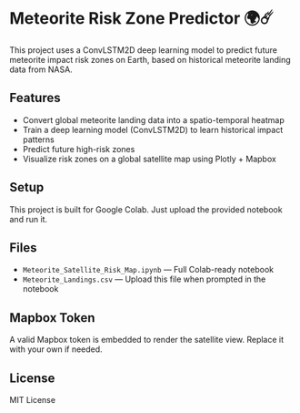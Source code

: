 # Meteorite Risk Zone Predictor 🌍☄️

This project uses a ConvLSTM2D deep learning model to predict future meteorite impact risk zones on Earth, based on historical meteorite landing data from NASA.

## Features
- Convert global meteorite landing data into a spatio-temporal heatmap
- Train a deep learning model (ConvLSTM2D) to learn historical impact patterns
- Predict future high-risk zones
- Visualize risk zones on a global satellite map using Plotly + Mapbox

## Setup
This project is built for Google Colab. Just upload the provided notebook and run it.

## Files
- `Meteorite_Satellite_Risk_Map.ipynb` — Full Colab-ready notebook
- `Meteorite_Landings.csv` — Upload this file when prompted in the notebook

## Mapbox Token
A valid Mapbox token is embedded to render the satellite view. Replace it with your own if needed.

## License
MIT License
